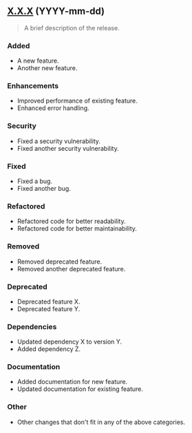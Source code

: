 ## [X.X.X](https://github.com/daireto/<repo>/compare/vx.x.x...vy.y.y) (YYYY-mm-dd)

> A brief description of the release.

### Added

- A new feature.
- Another new feature.

### Enhancements

- Improved performance of existing feature.
- Enhanced error handling.

### Security

- Fixed a security vulnerability.
- Fixed another security vulnerability.

### Fixed

- Fixed a bug.
- Fixed another bug.

### Refactored

- Refactored code for better readability.
- Refactored code for better maintainability.

### Removed

- Removed deprecated feature.
- Removed another deprecated feature.

### Deprecated

- Deprecated feature X.
- Deprecated feature Y.

### Dependencies

- Updated dependency X to version Y.
- Added dependency Z.

### Documentation

- Added documentation for new feature.
- Updated documentation for existing feature.

### Other

- Other changes that don't fit in any of the above categories.
